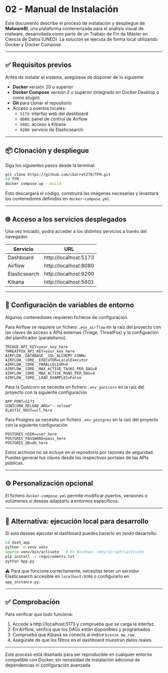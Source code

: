 # 02 - Manual de Instalación

Este documento describe el proceso de instalación y despliegue de **MalwareBI**, una plataforma contenerizada para el análisis visual de malware, desarrollada como parte de un Trabajo de Fin de Máster en Ciencia de Datos (UNED). La solución se ejecuta de forma local utilizando Docker y Docker Compose.

---

## ✅ Requisitos previos

Antes de instalar el sistema, asegúrese de disponer de lo siguiente:

- **Docker** versión 20 o superior
- **Docker Compose** versión 2 o superior (integrado en Docker Desktop o como plugin)
- **Git** para clonar el repositorio
- Acceso a puertos locales:
  - `5173`: interfaz web del dashboard
  - `8080`: panel de control de Airflow
  - `5601`: acceso a Kibana
  - `9200`: servicio de Elasticsearch

---

## 📦 Clonación y despliegue

Siga los siguientes pasos desde la terminal:

```bash
git clone https://github.com/cbarret276/TFM.git
cd TFM
docker compose up --build
```

Esto descargará el código, construirá las imágenes necesarias y levantará los contenedores definidos en `docker-compose.yml`.

---

## 🌐 Acceso a los servicios desplegados

Una vez iniciado, podrá acceder a los distintos servicios a través del navegador:

| Servicio       | URL                   |
|----------------|------------------------|
| Dashboard      | http://localhost:5173 |
| Airflow        | http://localhost:8080 |
| Elasticsearch  | http://localhost:9200 |
| Kibana         | http://localhost:5601 |

---

## 🔐 Configuración de variables de entorno

Algunos contenedores requieren ficheros de configuración. 

Para Airflow se requiere un fichero `.env_airflow` en la raíz del proyecto con las claves de acceso a APIs externas (Triage, ThreatFox) y la configuación del planificador (paralelismo). 

```.env_airflow
TRIAGE_API_KEY=your_key_here
THREATFOX_API_KEY=your_key_here
AIRFLOW__DATABASE__SQL_ALCHEMY_CONN=
AIRFLOW__CORE__EXECUTOR=LocalExecutor
AIRFLOW__CORE__PARALLELISM=4
AIRFLOW__CORE__MAX_ACTIVE_TASKS_PER_DAG=8
AIRFLOW__CORE__MAX_ACTIVE_RUNS_PER_DAG=4
AIRFLOW__CORE__LOAD_EXAMPLES=False
```

Para la Gunicorn se necesita un fichero `.env_gunicorn` en la raíz del proyecto con la siguiente configuración

```.env_gunicorn
APP_PORT=5173
GUNICORN_RELOAD_ARG="--reload"
ELASTIC_HOST=url_here
```

Para Postgres se necesita un fichero `.env_postgres` en la raíz del proyecto con la siguiente configuración

```.env_postgres
POSTGRES_USER=user_here
POSTGRES_PASSWORD=pass_here
POSTGRES_DB=db_here
```

Estos archivos no se incluye en el repositorio por razones de seguridad. Puedes generar tus claves desde los respectivos portales de las APIs públicas.

---

## ⚙️ Personalización opcional

El fichero `docker-compose.yml` permite modificar puertos, versiones o volúmenes si deseas adaptarlo a entornos específicos.

---

## 🧪 Alternativa: ejecución local para desarrollo

Si solo deseas ejecutar el dashboard puedes hacerlo en modo desarrollo:

```bash
cd dash_app
python -m venv venv
source venv/bin/activate   # En Windows: venv\Scripts\activate
pip install -r requirements.txt
python App.py
```

⚠️ Para que funcione correctamente, necesitas tener un servidor Elasticsearch accesible en `localhost:9200` o configurarlo en `app_instance.py`.

---

## ✅ Comprobación

Para verificar que todo funciona:

1. Accede a http://localhost:5173 y comprueba que se carga la interfaz.
2. En Airflow, verifica que los DAGs están disponibles y programados.
3. Comprueba que Kibana se conecta al índice `bronze_mw_raw`.
4. Asegúrate de que los filtros en el dashboard muestran datos reales.

---

Este proceso está diseñado para ser reproducible en cualquier entorno compatible con Docker, sin necesidad de instalación adicional de dependencias ni configuración avanzada.


